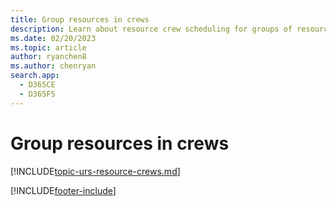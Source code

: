 ```yaml
---
title: Group resources in crews
description: Learn about resource crew scheduling for groups of resources in Dynamics 365 Field Service.
ms.date: 02/20/2023
ms.topic: article
author: ryanchen8
ms.author: chenryan
search.app: 
  - D365CE
  - D365FS
---
```


# Group resources in crews

[!INCLUDE[topic-urs-resource-crews.md](../shared/urs/resource-crews.md)]

[!INCLUDE[footer-include](../includes/footer-banner.md)]
